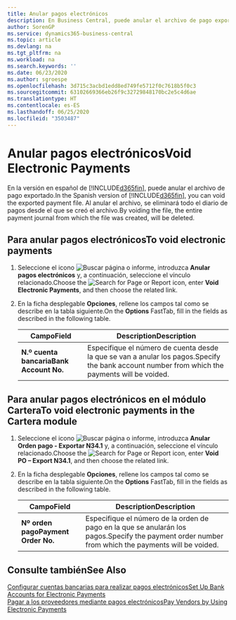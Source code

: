 ```yaml
---
title: Anular pagos electrónicos
description: En Business Central, puede anular el archivo de pago exportado. Al anular el archivo, se eliminará todo el diario de pagos desde el que se creó el archivo.
author: SorenGP
ms.service: dynamics365-business-central
ms.topic: article
ms.devlang: na
ms.tgt_pltfrm: na
ms.workload: na
ms.search.keywords: ''
ms.date: 06/23/2020
ms.author: sgroespe
ms.openlocfilehash: 3d715c3acbd1edd8ed749fe5712f0c7618b5f0c3
ms.sourcegitcommit: 63102669366eb26f9c32729848170bc2e5c4d6ae
ms.translationtype: HT
ms.contentlocale: es-ES
ms.lasthandoff: 06/25/2020
ms.locfileid: "3503487"
---
```

# <a name="void-electronic-payments"></a><span data-ttu-id="421ef-104">Anular pagos electrónicos</span><span class="sxs-lookup"><span data-stu-id="421ef-104">Void Electronic Payments</span></span>

<span data-ttu-id="421ef-105">En la versión en español de [!INCLUDE[d365fin](../../includes/d365fin_md.md)], puede anular el archivo de pago exportado.</span><span class="sxs-lookup"><span data-stu-id="421ef-105">In the Spanish version of [!INCLUDE[d365fin](../../includes/d365fin_md.md)], you can void the exported payment file.</span></span> <span data-ttu-id="421ef-106">Al anular el archivo, se eliminará todo el diario de pagos desde el que se creó el archivo.</span><span class="sxs-lookup"><span data-stu-id="421ef-106">By voiding the file, the entire payment journal from which the file was created, will be deleted.</span></span>  

## <a name="to-void-electronic-payments"></a><span data-ttu-id="421ef-107">Para anular pagos electrónicos</span><span class="sxs-lookup"><span data-stu-id="421ef-107">To void electronic payments</span></span>  

1. <span data-ttu-id="421ef-108">Seleccione el icono ![Buscar página o informe](../../media/ui-search/search_small.png "Icono Buscar página o informe"), introduzca **Anular pagos electrónicos** y, a continuación, seleccione el vínculo relacionado.</span><span class="sxs-lookup"><span data-stu-id="421ef-108">Choose the ![Search for Page or Report](../../media/ui-search/search_small.png "Search for Page or Report icon") icon, enter **Void Electronic Payments**, and then choose the related link.</span></span>  
2. <span data-ttu-id="421ef-109">En la ficha desplegable **Opciones**, rellene los campos tal como se describe en la tabla siguiente.</span><span class="sxs-lookup"><span data-stu-id="421ef-109">On the **Options** FastTab, fill in the fields as described in the following table.</span></span>  

    |<span data-ttu-id="421ef-110">Campo</span><span class="sxs-lookup"><span data-stu-id="421ef-110">Field</span></span>|<span data-ttu-id="421ef-111">Description</span><span class="sxs-lookup"><span data-stu-id="421ef-111">Description</span></span>|  
    |-----|-----------|  
    |<span data-ttu-id="421ef-112">**N.º cuenta bancaria**</span><span class="sxs-lookup"><span data-stu-id="421ef-112">**Bank Account No.**</span></span>|<span data-ttu-id="421ef-113">Especifique el número de cuenta desde la que se van a anular los pagos.</span><span class="sxs-lookup"><span data-stu-id="421ef-113">Specify the bank account number from which the payments will be voided.</span></span>|  

## <a name="to-void-electronic-payments-in-the-cartera-module"></a><span data-ttu-id="421ef-114">Para anular pagos electrónicos en el módulo Cartera</span><span class="sxs-lookup"><span data-stu-id="421ef-114">To void electronic payments in the Cartera module</span></span>  

1. <span data-ttu-id="421ef-115">Seleccione el icono ![Buscar página o informe](../../media/ui-search/search_small.png "Icono Buscar página o informe"), introduzca **Anular Orden pago - Exportar N34.1** y, a continuación, seleccione el vínculo relacionado.</span><span class="sxs-lookup"><span data-stu-id="421ef-115">Choose the ![Search for Page or Report](../../media/ui-search/search_small.png "Search for Page or Report icon") icon, enter **Void PO – Export N34.1**, and then choose the related link.</span></span>  
2. <span data-ttu-id="421ef-116">En la ficha desplegable **Opciones**, rellene los campos tal como se describe en la tabla siguiente.</span><span class="sxs-lookup"><span data-stu-id="421ef-116">On the **Options** FastTab, fill in the fields as described in the following table.</span></span>  

    |<span data-ttu-id="421ef-117">Campo</span><span class="sxs-lookup"><span data-stu-id="421ef-117">Field</span></span>|<span data-ttu-id="421ef-118">Description</span><span class="sxs-lookup"><span data-stu-id="421ef-118">Description</span></span>|  
    |-----|-----------|  
    |<span data-ttu-id="421ef-119">**Nº orden pago**</span><span class="sxs-lookup"><span data-stu-id="421ef-119">**Payment Order No.**</span></span>|<span data-ttu-id="421ef-120">Especifique el número de la orden de pago en la que se anularán los pagos.</span><span class="sxs-lookup"><span data-stu-id="421ef-120">Specify the payment order number from which the payments will be voided.</span></span>|  

## <a name="see-also"></a><span data-ttu-id="421ef-121">Consulte también</span><span class="sxs-lookup"><span data-stu-id="421ef-121">See Also</span></span>

[<span data-ttu-id="421ef-122">Configurar cuentas bancarias para realizar pagos electrónicos</span><span class="sxs-lookup"><span data-stu-id="421ef-122">Set Up Bank Accounts for Electronic Payments</span></span>](how-to-set-up-bank-accounts-for-electronic-payments.md)  
[<span data-ttu-id="421ef-123">Pagar a los proveedores mediante pagos electrónicos</span><span class="sxs-lookup"><span data-stu-id="421ef-123">Pay Vendors by Using Electronic Payments</span></span>](how-to-pay-vendors-by-using-electronic-payments.md)  
